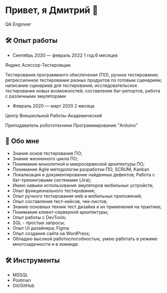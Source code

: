 # Привет, я Дмитрий 👋


QA Engineer  

## 🛠 Опыт работы
*   Сентябрь 2020 — февраль 2022
1 год 6 месяцев

Яндекс
Асессор-Тестировщик

Тестирование программного обеспечения (ПО), ручное тестирование; регрессионное тестирование разных продуктов по готовым сценариям; 
написание сценариев для тестирования; исследовательское тестирование новых возможностей; составление баг-репортов, 
работа с различными эмуляторами

*   Февраль 2020 — март 2020
2 месяца
 
Центр Внешкольной Работы-Академический

Преподаватель робототехники
Программирование "Arduino"



## 🙂 Обо мне
*   Знание основ тестирования ПО;
*   Знание жизненного цикла ПО;
*   Понимание монолитной и микросервисной архитектуры ПО;
*   Понимание Agile методологии разработки ПО; SCRUM, Kanban
*   Локализация и документирование найденных дефектов; Работа с баг-трекинговыми системами (Jira);
*   Имею навыки использования эмуляторов мобильных устройств;
*   Опыт функционального тестирования;
*   Опыт ручного тестирования web и мобильных приложений;
*   Опыт составления тест-кейсов, чек-листов;
*   Знание основных техник тест дизайна и их применения на практике;
*   Понимание клиент-серверной архитектуры;
*   Опыт работы с DevTools;
*   SQL - простые запросы;
*   Опыт UI дизайнера; Figma
*   Опыт создания сайта на WordPress;
*   Обладаю высокой работоспособностью, умею работать в режиме многозадачности и в команде.

## 🛠 Инструменты
*   MSSQL
*   Postman
*   Git/GitHub
